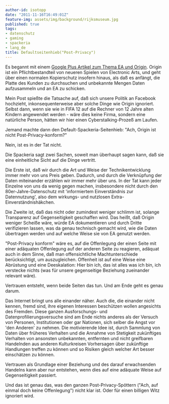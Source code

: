```yaml
---
author-id: isotopp
date: "2011-11-16T16:49:01Z"
feature-img: assets/img/background/rijksmuseum.jpg
published: true
tags:
- datenschutz
- gaming
- spackeria
- lang_de
title: Defaultseitenhieb("Post-Privacy")
---
```

Es begannt mit einem <a
href='https://plus.google.com/u/0/117024231055768477646/posts/JYteShQvzHi'>Google
Plus Artikel zum Thema EA und Origin</a>. Origin ist ein Pflichtbestandteil
von neueren Spielen von Electronic Arts, und geht über einen normalen
Kopierschutz insofern hinaus, als daß es anfängt, die Platte des Kunden zu
durchsuchen und unbekannte Mengen Daten aufzusammeln und an EA zu schicken.

Mein Post spießte die Tatsache auf, daß sich unsere Politik an Facebook
hochzieht, inkonsequenterweise aber solche Dinge wie Origin ignoriert.
Selbst dann, wenn sie wie in FIFA 12 auf die Rechner von 12 Jahre alten
Kindern angewendet werden - wäre dies keine Firma, sondern eine natürliche
Person, hätten wir hier einen Cyberstalking-Prozeß am Laufen.

Jemand machte dann den Default-Spackeria-Seitenhieb: "Ach, Origin ist nicht
Post-Privacy-konform?"

Nein, ist es in der Tat nicht.

Die Spackeria sagt zwei Sachen, soweit man überhaupt sagen kann, daß sie
eine einheitliche Sicht auf die Dinge vertritt.

Die Erste ist, daß wir durch die Art und Weise der Technikentwicklung immer
mehr von uns Preis geben. Dadurch, und durch die Verknüpfung der Daten
miteinander erzählen wir immer mehr über uns. In der Tat kann jeder Einzelne
von uns da wenig gegen machen, insbesondere nicht durch den
80er-Jahre-Datenschutz mit 'informiertem Einverständnis zur Datennutzung',
also dem wirkungs- und nutzlosen Extra-Einverständnishäkchen.

Die Zweite ist, daß das nicht oder zumindest weniger schlimm ist, solange
Transparenz auf Gegenseitigkeit geschaffen wird. Das heißt, daß Origin
weniger Scheiße wäre, würde EA dokumentieren und durch Dritte verifizieren
lassen, was da genau technisch gemacht wird, wie die Daten übertragen werden
und auf welche Weise sie von EA genutzt werden.

"Post-Privacy konform" wäre es, auf die Offenlegung der einen Seite mit
einer adäquaten Offenlegung auf der anderen Seite zu reagieren, adäquat auch
in dem Sinne, daß man offensichtliche Machtunterschiede berücksichtigt, um
auszugleichen. Offenheit ist auf eine Weise eine Abrüstung und eine
Deeskalation: Hier bin ich, das ist alles was ich bin, ich verstecke nichts
(was für unsere gegenseitige Beziehung zueinander relevant wäre).

Vertrauen entsteht, wenn beide Seiten das tun. Und am Ende geht es genau
darum.

Das Internet bringt uns alle einander näher. Auch die, die einander nicht
kennen, fremd sind, ihre eigenen Interessen beschützen wollen angesichts des
Fremden. Diese ganzen Ausforschungs- und Datenprofilierungsversuche sind am
Ende nichts anderes als der Versuch von Personen, Institutionen oder gar
Nationen, sich selber die Angst vor 'den Anderen' zu nehmen. Die
motivierende Idee ist, durch Sammlung von Daten über früheres Verhalten und
die Annahme von Stetigkeit zukünftiges Verhalten von ansonsten unbekannten,
entfernten und nicht greifbaren Handelnden aus anderen Kulturkreisen
Vorhersagen über zukünftige Handlungen treffen zu können und so Risiken
gleich welcher Art besser einschätzen zu können.

Vertrauen als Grundlage einer Beziehung und des darauf erwachsenden Handelns
kann aber nur entstehen, wenn dies auf eine adäquate Weise auf
Gegenseitigkeit passiert.

Und das ist genau das, was den ganzen Post-Privacy-Spöttern ("Ach, auf
einmal doch keine Offenlegung") nicht klar ist. Oder für einen billigen Witz
ignoriert wird.
